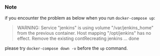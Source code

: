 ### Note
if you encounter the problem as below when you run `docker-compose up`:
> WARNING: Service "jenkins" is using volume "/var/jenkins_home" from the previous container. Host mapping "/opt/jenkins" has no effect. Remove the existing contRecreating jenkins ... done

please try `docker-compose down -v` before the `up` command.
